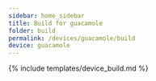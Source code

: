 ```yaml
---
sidebar: home_sidebar
title: Build for guacamole
folder: build
permalink: /devices/guacamole/build
device: guacamole
---
```

{% include templates/device_build.md %}
